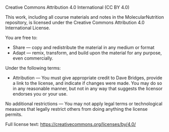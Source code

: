 Creative Commons Attribution 4.0 International (CC BY 4.0)

This work, including all course materials and notes in the MolecularNutrition repository,
is licensed under the Creative Commons Attribution 4.0 International License.

You are free to:
- Share — copy and redistribute the material in any medium or format
- Adapt — remix, transform, and build upon the material for any purpose, even commercially.

Under the following terms:
- Attribution — You must give appropriate credit to Dave Bridges,
  provide a link to the license, and indicate if changes were made.
  You may do so in any reasonable manner, but not in any way that suggests
  the licensor endorses you or your use.

No additional restrictions — You may not apply legal terms or technological measures
that legally restrict others from doing anything the license permits.

Full license text: https://creativecommons.org/licenses/by/4.0/
